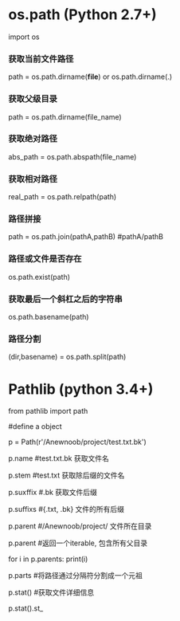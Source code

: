 # os.path (Python 2.7+)

import os

### 获取当前文件路径

path = os.path.dirname(__file__)  or os.path.dirname(.)

### 获取父级目录

path = os.path.dirname(file_name)

### 获取绝对路径

abs_path = os.path.abspath(file_name)

### 获取相对路径

real_path = os.path.relpath(path)

### 路径拼接

path = os.path.join(pathA,pathB) #pathA/pathB

### 路径或文件是否存在

os.path.exist(path)

### 获取最后一个斜杠之后的字符串

os.path.basename(path)

### 路径分割

(dir,basename) = os.path.split(path)


# Pathlib (python 3.4+)

from pathlib import path

#define a object

p = Path(r'/Anewnoob/project/test.txt.bk')

p.name  #test.txt.bk  获取文件名

p.stem #test.txt  获取除后缀的文件名

p.suxffix #.bk  获取文件后缀

p.suffixs #{.txt, .bk}  文件的所有后缀

p.parent #/Anewnoob/project/  文件所在目录

p.parent #返回一个iterable, 包含所有父目录

for i in p.parents:
    print(i)
    
p.parts #将路径通过分隔符分割成一个元祖

p.stat()  #获取文件详细信息

p.stat().st_
